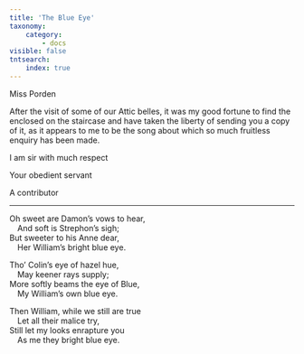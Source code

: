```yaml
---
title: 'The Blue Eye'
taxonomy:
    category:
        - docs
visible: false
tntsearch:
    index: true
---
```


<div class="author">Miss Porden</div>

After the visit of some of our Attic belles, it was my good fortune to find the enclosed on the staircase and have taken the liberty of sending you a copy of it, as it appears to me to be the song about which so much fruitless enquiry has been made.

I am sir with much respect

Your obedient servant

A contributor

---

Oh sweet are Damon’s vows to hear,  
&emsp;And soft is Strephon’s sigh;  
But sweeter to his Anne dear,  
&emsp;Her William’s bright blue eye.

Tho’ Colin’s eye of hazel hue,  
&emsp;May keener rays supply;  
More softly beams the eye of Blue,  
&emsp;My William’s own blue eye.  

Then William, while we still are true  
&emsp;Let all their malice try,  
Still let my looks enrapture you  
&emsp;As me they bright blue eye.